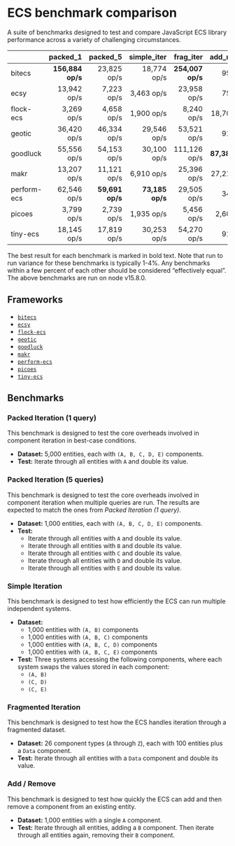 # ECS benchmark comparison

A suite of benchmarks designed to test and compare JavaScript ECS library performance across a variety of challenging circumstances.

|             |         packed_1 |        packed_5 |     simple_iter |        frag_iter |      add_remove |
| ----------- | ---------------: | --------------: | --------------: | ---------------: | --------------: |
| bitecs      | **156,884 op/s** |     23,825 op/s |     18,774 op/s | **254,007 op/s** |        950 op/s |
| ecsy        |      13,942 op/s |      7,223 op/s |      3,463 op/s |      23,958 op/s |        752 op/s |
| flock-ecs   |       3,269 op/s |      4,658 op/s |      1,900 op/s |       8,240 op/s |     18,702 op/s |
| geotic      |      36,420 op/s |     46,334 op/s |     29,546 op/s |      53,521 op/s |        915 op/s |
| goodluck    |      55,556 op/s |     54,153 op/s |     30,100 op/s |     111,126 op/s | **87,386 op/s** |
| makr        |      13,207 op/s |     11,121 op/s |      6,910 op/s |      25,396 op/s |     27,215 op/s |
| perform-ecs |      62,546 op/s | **59,691 op/s** | **73,185 op/s** |      29,505 op/s |        346 op/s |
| picoes      |       3,799 op/s |      2,739 op/s |      1,935 op/s |       5,456 op/s |      2,602 op/s |
| tiny-ecs    |      18,145 op/s |     17,819 op/s |     30,253 op/s |      54,270 op/s |        916 op/s |

The best result for each benchmark is marked in bold text. Note that run to run variance for these benchmarks is typically 1-4%. Any benchmarks within a few percent of each other should be considered “effectively equal”. The above benchmarks are run on node v15.8.0.

## Frameworks

- [`bitecs`](https://github.com/NateTheGreatt/bitecs)
- [`ecsy`](https://github.com/ecsyjs/ecsy)
- [`flock-ecs`](https://github.com/dannyfritz/flock-ecs)
- [`geotic`](https://github.com/ddmills/geotic)
- [`goodluck`](https://github.com/piesku/goodluck)
- [`makr`](https://github.com/makrjs/makr)
- [`perform-ecs`](https://github.com/fireveined/perform-ecs)
- [`picoes`](https://github.com/ayebear/picoes)
- [`tiny-ecs`](https://github.com/bvalosek/tiny-ecs)

## Benchmarks

### Packed Iteration (1 query)

This benchmark is designed to test the core overheads involved in component iteration in best-case conditions.

- **Dataset:** 5,000 entities, each with `(A, B, C, D, E)` components.
- **Test:** Iterate through all entities with `A` and double its value.

### Packed Iteration (5 queries)

This benchmark is designed to test the core overheads involved in component iteration when multiple queries are run. The results are expected to match the ones from _Packed Iteration (1 query)_.

- **Dataset:** 1,000 entities, each with `(A, B, C, D, E)` components.
- **Test:**
  - Iterate through all entities with `A` and double its value.
  - Iterate through all entities with `B` and double its value.
  - Iterate through all entities with `C` and double its value.
  - Iterate through all entities with `D` and double its value.
  - Iterate through all entities with `E` and double its value.

### Simple Iteration

This benchmark is designed to test how efficiently the ECS can run multiple independent systems.

- **Dataset:**
  - 1,000 entities with `(A, B)` components
  - 1,000 entities with `(A, B, C)` components
  - 1,000 entities with `(A, B, C, D)` components
  - 1,000 entities with `(A, B, C, E)` components
- **Test:** Three systems accessing the following components, where each system swaps the values stored in each component:
  - `(A, B)`
  - `(C, D)`
  - `(C, E)`

### Fragmented Iteration

This benchmark is designed to test how the ECS handles iteration through a fragmented dataset.

- **Dataset:** 26 component types (`A` through `Z`), each with 100 entities plus a `Data` component.
- **Test:** Iterate through all entities with a `Data` component and double its value.

### Add / Remove

This benchmark is designed to test how quickly the ECS can add and then remove a component from an existing entity.

- **Dataset:** 1,000 entities with a single `A` component.
- **Test:** Iterate through all entities, adding a `B` component. Then iterate through all entities again, removing their `B` component.

